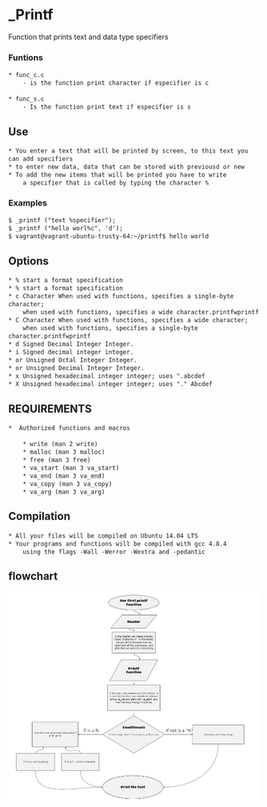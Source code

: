 # _Printf
   Function that prints text and data type specifiers

### Funtions

	* func_c.c
		- is the function print character if especifier is c

	* func_s.c
		- Is the function print text if especifier is s
## Use

	* You enter a text that will be printed by screen, to this text you can add specifiers
	* to enter new data, data that can be stored with previousd or new
	* To add the new items that will be printed you have to write 
		a specifier that is called by typing the character %

### Examples

	$ _printf ("text %specifier");
	$ _printf ("hello worl%c", 'd');
	$ vagrant@vagrant-ubuntu-trusty-64:~/printf$ hello world

## Options

	* % start a format specification
	* % start a format specification
	* c Character When used with functions, specifies a single-byte character; 
		when used with functions, specifies a wide character.printfwprintf
	* C Character When used with functions, specifies a wide character; 
		when used with functions, specifies a single-byte character.printfwprintf
	* d Signed Decimal Integer Integer.
	* i Signed decimal integer integer.
	* or Unsigned Octal Integer Integer.
	* or Unsigned Decimal Integer Integer.
	* x Unsigned hexadecimal integer integer; uses ".abcdef
	* X Unsigned hexadecimal integer integer; uses "." Abcdef

## REQUIREMENTS
	*  Authorized functions and macros

		* write (man 2 write)
		* malloc (man 3 malloc)
		* free (man 3 free)
		* va_start (man 3 va_start)
		* va_end (man 3 va_end)
		* va_copy (man 3 va_copy)
		* va_arg (man 3 va_arg)

## Compilation

	* All your files will be compiled on Ubuntu 14.04 LTS
	* Your programs and functions will be compiled with gcc 4.8.4
		using the flags -Wall -Werror -Wextra and -pedantic

## flowchart
![Alt text](diagrama.png?raw=true)
